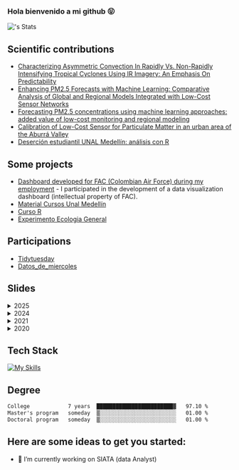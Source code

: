 ### Hola bienvenido a mi github :stuck_out_tongue_closed_eyes:

![<Duvancho321>'s Stats](https://github-readme-stats.vercel.app/api?username=Duvancho321&theme=vue-dark&show_icons=true&hide_border=true&count_private=true)


## Scientific contributions
- [Characterizing Asymmetric Convection In Rapidly Vs. Non-Rapidly Intensifying Tropical Cyclones Using IR Imagery: An Emphasis On Predictability](https://ams.confex.com/ams/105ANNUAL/meetingapp.cgi/Paper/450758)
- [Enhancing PM2.5 Forecasts with Machine Learning: Comparative Analysis of Global and Regional Models Integrated with Low-Cost Sensor Networks](https://ams.confex.com/ams/105ANNUAL/meetingapp.cgi/Paper/450817)
- [Forecasting PM2.5 concentrations using machine learning approaches: added value of low-cost monitoring and regional modeling](https://meetingorganizer.copernicus.org/EGU24/EGU24-1214.html)
- [Calibration of Low-Cost Sensor for Particulate Matter in an urban area of the Aburrá Valley](https://ieeexplore.ieee.org/document/9703400)
- [Deserción estudiantil UNAL Medellín: análisis con R](https://github.com/rday-colombia/2019/blob/main/documentos/Memorias/Loaiza%20et%20al.(2019).pdf)

## Some projects
- [Dashboard developed for FAC (Colombian Air Force) during my employment](https://simfac.fac.mil.co/dashboard/) - I participated in the development of a data visualization dashboard (intellectual property of FAC).
- [Material Cursos Unal Medellín](https://duvancho321.github.io/Material-Unal/)
- [Curso R](https://github.com/Duvancho321/Curso_R)
- [Experimento Ecologia General](https://duvancho321.github.io/EcologiaGeneral/)

## Participations
- [Tidytuesday](https://github.com/Duvancho321/Tidyuesday)
- [Datos_de_miercoles](https://github.com/Duvancho321/Datos_de_miercoles)

## Slides

<details>
<summary>2025 </summary>

  - <a href="[https://duvancho321.github.io/presentaciones/UNAL/CIVCC_DuvanNieves_Final.pdf](https://duvancho321.github.io/presentaciones/UNAL/Ecologia_numerica/Expo_DS.html#/)" target="_blank">Presentación
    II Congreso Internacional De Variabilidad y Cambio Climático :
    DINÁMICA DE ESTRUCTURAS CONVECTIVAS EN CICLONES TROPICALES: UN
    ESTUDIO MULTIDIMENSIONAL DE CASOS DE INTENSIFICACIÓN RÁPIDA Y NO
    RÁPIDA USANDO IMÁGENES SATELITALES INFRARROJAS DE ALTA RESOLUCIÓN
    </a>

</details>

<details>
<summary>2024 </summary>

  - <a href="https://duvancho321.github.io/presentaciones/UNAL/CIVCC_DuvanNieves_Final.pdf" target="_blank">Presentación
    II Congreso Internacional De Variabilidad y Cambio Climático :
    DINÁMICA DE ESTRUCTURAS CONVECTIVAS EN CICLONES TROPICALES: UN
    ESTUDIO MULTIDIMENSIONAL DE CASOS DE INTENSIFICACIÓN RÁPIDA Y NO
    RÁPIDA USANDO IMÁGENES SATELITALES INFRARROJAS DE ALTA RESOLUCIÓN
    </a>

</details>


<details>
<summary>
2021
</summary>

-   <a href="https://duvancho321.github.io/presentaciones/SIATA/R1.html" target="_blank">Presentación
    SIATA : Rstudio, Rmarkdown</a>
-   <a href="https://duvancho321.github.io/presentaciones/SIATA/R2.html" target="_blank">Presentación
    SIATA : Rmarkdown</a>
-   <a href="https://duvancho321.github.io/presentaciones/SIATA/R3.html" target="_blank">Presentación
    SIATA : Flexdashboard</a>

</details>

<details>
<summary>
2020
</summary>

-   <a href="https://duvancho321.github.io/presentaciones/AMET/am.html" target="_blank">Presentación
    AMET : Basico R y Python</a>

</details>






## Tech Stack
[![My Skills](https://skillicons.dev/icons?i=linux,bash,ubuntu,py,r,mysql,postgres,latex,html,css,vscode)](https://skillicons.dev)

## Degree
```txt
College            7 years  ████████████████████████▓   97.10 %
Master's program   someday  ▒░░░░░░░░░░░░░░░░░░░░░░░░   01.00 %
Doctoral program   someday  ▒░░░░░░░░░░░░░░░░░░░░░░░░   01.00 %
```

## Here are some ideas to get you started:

- 🔭 I’m currently working on SIATA (data Analyst)

<!-- 

<p align="center">
  <img src="https://spotify-github-profile.vercel.app/api/view?uid=11147618695&cover_image=true&theme=novatorem&show_offline=true&background_color=121212&interchange=false&bar_color=53b14f&bar_color_cover=false">
</p>

<p align="center">
  <img src="https://spotify-recently-played-readme.vercel.app/api?user=11147618695&count=5">
</p>


- 🌱 I’m currently learning ...
- 👯 I’m looking to collaborate on ...
- 🤔 I’m looking for help with ...
- 💬 Ask me about ...
- 📫 How to reach me: ...
- 😄 Pronouns: ...
- ⚡ Fun fact: ...


-->
